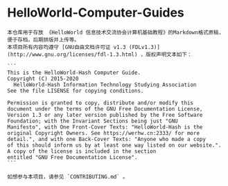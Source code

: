 # HelloWorld-Computer-Guides

    本仓库用于存放 《HelloWorld 信息技术交流协会计算机基础教程》的Markdown格式原稿，便于存档，后期排版并上传等。
    本项目所有内容均遵守 [GNU自由文档许可证 v1.3 (FDLv1.3)](http://www.gnu.org/licenses/fdl-1.3.html) ，版权声明文本如下：
    
    ```
    This is the HelloWorld-Hash Computer Guide.
    Copyright (C) 2015-2020
      HelloWorld-Hash Information Technology Studying Association
    See the file LISENSE for copying conditions.

    Permission is granted to copy, distribute and/or modify this
    document under the terms of the GNU Free Documentation License,
    Version 1.3 or any later version published by the Free Software
    Foundation; with the Invariant Sections being just "GNU
    Manifesto", with One Front-Cover Texts: "HelloWorld-Hash is the 
    original Copyright Owners. See https://werhw.cn:2333/ for more 
    detail.", and with one Back-Cover Texts: "Anyone who made a copy 
    of this should inform us by at least one way listed on our website.".  
    A copy of the license is included in the section
    entitled "GNU Free Documentation License".
    ```

    如想参与本项目，请参见 `CONTRIBUTING.md` 。
